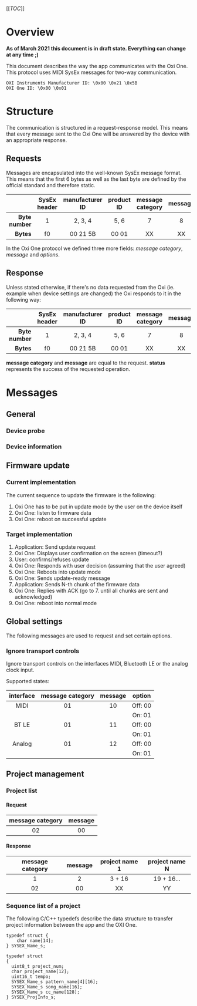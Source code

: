 [[_TOC_]]

# Overview

**As of March 2021 this document is in draft state. Everything can change at any time ;)**

This document describes the way the app communicates with the Oxi One. This protocol uses MIDI SysEx messages for two-way communication.
```
OXI Instruments Manufacturer ID: \0x00 \0x21 \0x5B
OXI One ID: \0x00 \0x01
```


# Structure

The communication is structured in a request-response model. This means that every message sent to the Oxi One will be answered by the device with an appropriate response.

## Requests

Messages are encapsulated into the well-known SysEx message format. This means that the first 6 bytes as well as the last byte are defined by the official standard and therefore static.

|  | SysEx header | manufacturer ID | product ID | message category | message | options | SysEx Footer |
| ---: | :---: | :---: | :---: | :---: | :---: | :---: | :---: |
| **Byte number** | 1 | 2, 3, 4 | 5, 6 | 7 | 8 | 9 - N | N + 1 |
| **Bytes** | f0 | 00 21 5B | 00 01 | XX | XX | XX XX | f7 |

In the Oxi One protocol we defined three more fields: *message category*, *message* and *options*.

## Response

Unless stated otherwise, if there's no data requested from the Oxi (ie. example when device settings are changed) the Oxi responds to it in the following way:

|  | SysEx header | manufacturer ID | product ID | message category | message | status | SysEx Footer |
| ---: | :---: | :---: | :---: | :---: | :---: | :---: | :---: |
| **Byte number** | 1 | 2, 3, 4 | 5, 6 | 7 | 8 | 9 | 10 |
| **Bytes** | f0 | 00 21 5B | 00 01 | XX | XX | XX | f7 |

**message category** and **message** are equal to the request.
**status** represents the success of the requested operation.

# Messages

## General

### Device probe

### Device information

## Firmware update

### Current implementation

The current sequence to update the firmware is the following:

  1. Oxi One has to be put in update mode by the user on the device itself
  2. Oxi One: listen to firmware data
  3. Oxi One: reboot on successful update

### Target implementation

  1. Application: Send update request
  2. Oxi One: Displays user confirmation on the screen (timeout?)
  3. User: confirms/refuses update
  4. Oxi One: Responds with user decision
  (assuming that the user agreed)
  5. Oxi One: Reboots into update mode
  6. Oxi One: Sends update-ready message
  7. Application: Sends N-th chunk of the firmware data
  8. Oxi One: Replies with ACK
  (go to 7. until all chunks are sent and acknowledged)
  9. Oxi One: reboot into normal mode

## Global settings

The following messages are used to request and set certain options.

### Ignore transport controls

Ignore transport controls on the interfaces MIDI, Bluetooth LE or the analog clock input.

Supported states:

| interface | message category | message | option |
| :---: | :---: | :---: | :---: |
| MIDI | 01 | 10 | Off: 00 |
|  |  |  | On: 01 |
| BT LE | 01 | 11 | Off: 00 |
|  |  |  | On: 01 |
| Analog | 01 | 12 | Off: 00 |
|  |  |  | On: 01 |

## Project management

### Project list

#### Request

| message category | message |
| :---: | :---: |
| 02 | 00 |

#### Response

| message category | message | project name 1 | project name N |
| :---: | :---: | :---: | :---: | 
| 1 | 2 | 3 + 16 | 19 + 16...|
| 02 | 00 | XX | YY |


### Sequence list of a project
The following C/C++ typedefs describe the data structure to transfer project information between the app and the OXI One.

```
typedef struct {
	char name[14];
} SYSEX_Name_s;

typedef struct
{
  uint8_t project_num;
  char project_name[12];
  uint16_t tempo;
  SYSEX_Name_s pattern_name[4][16];
  SYSEX_Name_s song_name[16];
  SYSEX_Name_s cc_name[128];
} SYSEX_ProjInfo_s;
```


